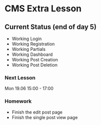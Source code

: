 # CMS Extra Lesson

## Current Status (end of day 5)
* Working Login
* Working Registration
* Working Partials
* Working Dashboard
* Working Post Creation
* Working Post Deletion

### Next Lesson
Mon 19.06 15:00 - 17:00

### Homework
* Finish the edit post page
* Finish the single post view page